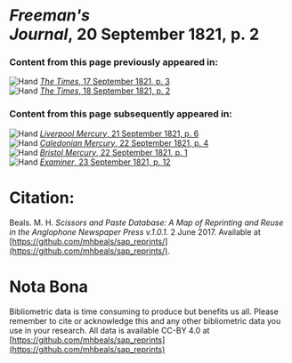 # *Freeman's Journal*, 20 September 1821, p. 2  
  
### Content from this page previously appeared in:  
![Hand](http://scissorsandpaste.net/wp-content/uploads/2017/06/smallhandpointer.png) [*The Times*, 17 September 1821, p. 3](https://mhbeals.github.io/sap_html/The-Times/The-Times-17-September-1821-p-3)  
![Hand](http://scissorsandpaste.net/wp-content/uploads/2017/06/smallhandpointer.png) [*The Times*, 18 September 1821, p. 2](https://mhbeals.github.io/sap_html/The-Times/The-Times-18-September-1821-p-2)  
  
### Content from this page subsequently appeared in:  
![Hand](http://scissorsandpaste.net/wp-content/uploads/2017/06/smallhandpointer.png) [*Liverpool Mercury*, 21 September 1821, p. 6](https://mhbeals.github.io/sap_html/Liverpool-Mercury/Liverpool-Mercury-21-September-1821-p-6)  
![Hand](http://scissorsandpaste.net/wp-content/uploads/2017/06/smallhandpointer.png) [*Caledonian Mercury*, 22 September 1821, p. 4](https://mhbeals.github.io/sap_html/Caledonian-Mercury/Caledonian-Mercury-22-September-1821-p-4)  
![Hand](http://scissorsandpaste.net/wp-content/uploads/2017/06/smallhandpointer.png) [*Bristol Mercury*, 22 September 1821, p. 1](https://mhbeals.github.io/sap_html/Bristol-Mercury/Bristol-Mercury-22-September-1821-p-1)  
![Hand](http://scissorsandpaste.net/wp-content/uploads/2017/06/smallhandpointer.png) [*Examiner*, 23 September 1821, p. 12](https://mhbeals.github.io/sap_html/Examiner/Examiner-23-September-1821-p-12)  


# Citation: 

Beals. M. H. *Scissors and Paste Database: A Map of Reprinting and Reuse in the Anglophone Newspaper Press v.1.0.1.* 2 June 2017. Available at [https://github.com/mhbeals/sap_reprints/](https://github.com/mhbeals/sap_reprints/). 

# Nota Bona

Bibliometric data is time consuming to produce but benefits us all. Please remember to cite or acknowledge this and any other bibliometric data you use in your research. All data is available CC-BY 4.0 at [https://github.com/mhbeals/sap_reprints](https://github.com/mhbeals/sap_reprints)